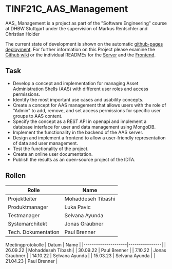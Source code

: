 # TINF21C_AAS_Management
AAS_ Management is a project as part of the "Software Engineering" course at DHBW Stuttgart under the supervision of Markus Rentschler and Christian Holder

The current state of development is shown on the automatic [github-pages deployment](https://jotec2002.github.io/TINF21C_AAS_Management/).
For further information on this Project please examine the [Github wiki](https://github.com/JoTec2002/TINF21C_AAS_Management/wiki) or the individual READMEs for the [Server](https://github.com/JoTec2002/TINF21C_AAS_Management/blob/main/SOURCE/Server2/readme.md) and the [Frontend](https://github.com/JoTec2002/TINF21C_AAS_Management/blob/main/SOURCE/frontend/README.md).

## Task 
+ Develop a concept and implementation for managing Asset Administration Shells (AAS) with different user roles and access permissions.
+ Identify the most important use cases and usability concepts.
+ Create a concept for AAS management that allows users with the role of "Admin" to add, remove, and set access permissions for specific user groups to AAS content.
+ Specify the concept as a REST API in openapi and implement a database interface for user and data management using MongoDB.
+ Implement the functionality in the backend of the AAS server.
+ Design and implement a frontend to allow a user-friendly representation of data and user management.
+ Test the functionality of the project.
+ Create an online user documentation.
+ Publish the results as an open-source project of the IDTA.
## Rollen
| Rolle               | Name           |
|---------------------|----------------|
| Projektleiter       | Mohaddeseh Tibashi|
| Produktmanager      | Luka Pavic     |
| Testmanager         | Selvana Ayunda |
| Systemarchitekt     | Jonas Graubner |
| Tech. Dokumentation | Paul Brenner   |

Meetingprotokolle
| Datum               | Name           |
|---------------------|----------------|
| 26.09.22       | Mohaddeseh Tibashi|
| 30.09.22      | Paul Brenner     |
| 7.10.22      | Jonas Graubner     |
| 14.10.22      |  Selvana Ayunda   |
| 15.03.23      | Selvana Ayunda  |
| 21.04.23      | Paul Brenner  |
